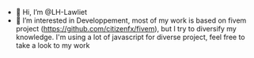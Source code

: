 - 👋 Hi, I’m @LH-Lawliet
- 👀 I’m interested in Developpement, most of my work is based on fivem project (https://github.com/citizenfx/fivem), but I try to diversify my  knowledge.
I'm using a lot of javascript for diverse project, feel free to take a look to my work
